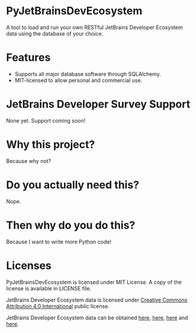 # PyJetBrainsDevEcosystem
A tool to load and run your own RESTful JetBrains Developer Ecosystem data using the database of your choice.

# Features
- Supports all major database software through SQLAlchemy.
- MIT-licensed to allow personal and commercial use.

# JetBrains Developer Survey Support
None yet. Support coming soon!

# Why this project?
Because why not?

# Do you actually need this?
Nope.

# Then why do you do this?
Because I want to write more Python code!

# Licenses
PyJetBrainsDevEcosystem is licensed under MIT License. A copy of the license is available in LICENSE file.

JetBrains Developer Ecosystem data is licensed under [Creative Commons Attribution 4.0 International](https://creativecommons.org/licenses/by/4.0/) public license.

JetBrains Developer Ecosystem data can be obtained [here](https://blog.jetbrains.com/blog/2017/09/11/developer-ecosystem-survey-raw-data-are-here/), [here](https://blog.jetbrains.com/blog/2018/11/05/developer-ecosystem-survey-2018-raw-data-available/), [here](https://blog.jetbrains.com/blog/2019/08/13/developer-ecosystem-survey-2019-raw-data-available/) and [here](https://blog.jetbrains.com/blog/2020/10/01/developer-ecosystem-2020-raw-survey-data-ready-to-be-explored/).

